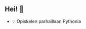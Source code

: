 ## Hei! 👋
- 💡 Opiskelen parhaillaan Pythonia
  


<!--
**EetuHelle/EetuHelle** is a ✨ _special_ ✨ repository because its `README.md` (this file) appears on your GitHub profile.

Here are some ideas to get you started:

- 🔭 I’m currently working on ...
- 🌱 I’m currently learning ...
- 👯 I’m looking to collaborate on ...
